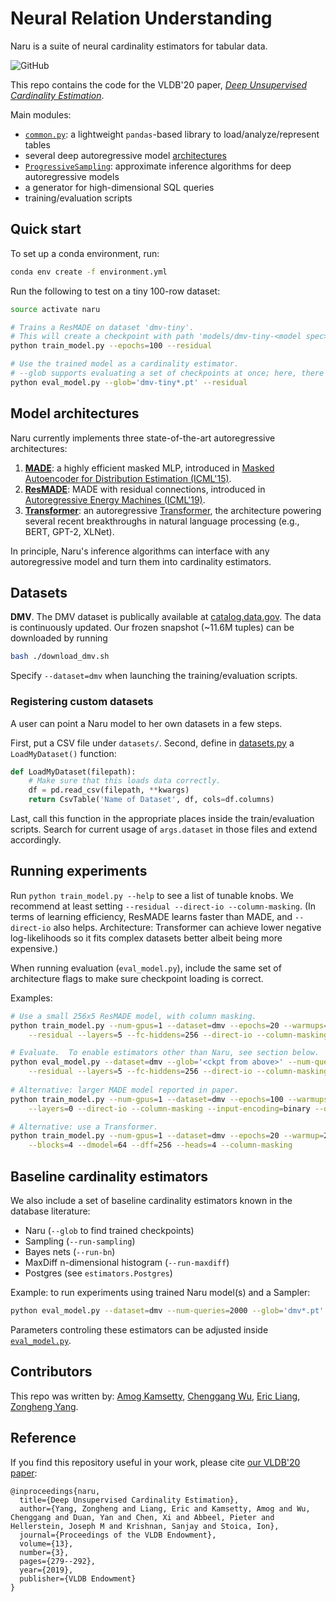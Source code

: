 # Neural Relation Understanding 
Naru is a suite of neural cardinality estimators for tabular data.

![GitHub](https://img.shields.io/github/license/naru-project/naru.svg?color=green)

This repo contains the code for the VLDB'20 paper, [_Deep Unsupervised Cardinality Estimation_](#reference).  

Main modules:

- [`common.py`](./common.py): a lightweight `pandas`-based library to load/analyze/represent tables 
- several deep autoregressive model [architectures](#model-architectures) 
- [`ProgressiveSampling`](./estimators.py): approximate inference algorithms for deep autoregressive models
- a generator for high-dimensional SQL queries
- training/evaluation scripts 

## Quick start

To set up a conda environment, run:

```bash
conda env create -f environment.yml
```

Run the following to test on a tiny 100-row dataset:
```bash
source activate naru

# Trains a ResMADE on dataset 'dmv-tiny'.
# This will create a checkpoint with path 'models/dmv-tiny-<model spec>.pt'.
python train_model.py --epochs=100 --residual 

# Use the trained model as a cardinality estimator.
# --glob supports evaluating a set of checkpoints at once; here, there will only be one match.
python eval_model.py --glob='dmv-tiny*.pt' --residual
```

## Model architectures

Naru currently implements three state-of-the-art autoregressive architectures:

1. **[MADE](./made.py)**: a highly efficient masked MLP, introduced in [Masked Autoencoder for Distribution Estimation (ICML'15)](https://arxiv.org/abs/1502.03509). 
2. **[ResMADE](./made.py)**: MADE with residual connections, introduced in [Autoregressive Energy Machines (ICML'19)](http://proceedings.mlr.press/v97/durkan19a/durkan19a.pdf). 
3. **[Transformer](./transformer.py)**: an autoregressive [Transformer](https://papers.nips.cc/paper/7181-attention-is-all-you-need.pdf), the architecture powering several recent breakthroughs in natural language processing (e.g., BERT, GPT-2, XLNet).

In principle, Naru's inference algorithms can interface with any autoregressive model and turn them into cardinality estimators.

## Datasets

**DMV**.  The DMV dataset is publically available at [catalog.data.gov](https://catalog.data.gov/dataset/vehicle-snowmobile-and-boat-registrations).  The data is continuously updated.  Our frozen snapshot (~11.6M tuples) can be downloaded by running
```bash
bash ./download_dmv.sh
```
Specify `--dataset=dmv` when launching the training/evaluation scripts.

### Registering custom datasets

A user can point a Naru model to her own datasets in a few steps.

First, put a CSV file under `datasets/`.  Second, define in [datasets.py](./datasets.py) a `LoadMyDataset()` function:
```python
def LoadMyDataset(filepath):   
    # Make sure that this loads data correctly.  
    df = pd.read_csv(filepath, **kwargs)  
    return CsvTable('Name of Dataset', df, cols=df.columns)
```
Last, call this function in the appropriate places inside the train/evaluation scripts.  Search for current usage of `args.dataset` in those files and extend accordingly.

## Running experiments
Run `python train_model.py --help` to see a list of tunable knobs.  We recommend at least setting `--residual --direct-io --column-masking`.  (In terms of learning efficiency, ResMADE learns faster than MADE, and `--direct-io` also helps.  Architecture:  Transformer can achieve lower negative log-likelihoods so it fits complex datasets better albeit being more expensive.)

When running evaluation (`eval_model.py`), include the same set of architecture flags to make sure checkpoint loading is correct.

Examples:
```bash
# Use a small 256x5 ResMADE model, with column masking.
python train_model.py --num-gpus=1 --dataset=dmv --epochs=20 --warmups=8000 --bs=2048 \
    --residual --layers=5 --fc-hiddens=256 --direct-io --column-masking

# Evaluate.  To enable estimators other than Naru, see section below.
python eval_model.py --dataset=dmv --glob='<ckpt from above>' --num-queries=2000 \
    --residual --layers=5 --fc-hiddens=256 --direct-io --column-masking
    
# Alternative: larger MADE model reported in paper.
python train_model.py --num-gpus=1 --dataset=dmv --epochs=100 --warmups=12000 --bs=2048 \
    --layers=0 --direct-io --column-masking --input-encoding=binary --output-encoding=one_hot

# Alternative: use a Transformer.
python train_model.py --num-gpus=1 --dataset=dmv --epochs=20 --warmup=20000 --bs=1024 \
    --blocks=4 --dmodel=64 --dff=256 --heads=4 --column-masking
```

## Baseline cardinality estimators
We also include a set of baseline cardinality estimators known in the database literature:

* Naru (`--glob` to find trained checkpoints)
* Sampling (`--run-sampling`)
* Bayes nets (`--run-bn`)
* MaxDiff n-dimensional histogram (`--run-maxdiff`)
* Postgres (see `estimators.Postgres`)

Example: to run experiments using trained Naru model(s) and a Sampler:
```bash
python eval_model.py --dataset=dmv --num-queries=2000 --glob='dmv*.pt' --run-sampling
```
Parameters controling these estimators can be adjusted inside [`eval_model.py`](https://github.com/concretevitamin/naru/blob/master/eval_model.py#L519).

## Contributors
This repo was written by: [Amog Kamsetty](https://github.com/amogkam), [Chenggang Wu](https://github.com/cw75), [Eric Liang](https://github.com/ericl), [Zongheng Yang](https://github.com/concretevitamin).

## Reference

If you find this repository useful in your work, please cite [our VLDB'20 paper](http://www.vldb.org/pvldb/vol13/p279-yang.pdf):

```
@inproceedings{naru,
  title={Deep Unsupervised Cardinality Estimation},
  author={Yang, Zongheng and Liang, Eric and Kamsetty, Amog and Wu, Chenggang and Duan, Yan and Chen, Xi and Abbeel, Pieter and Hellerstein, Joseph M and Krishnan, Sanjay and Stoica, Ion},
  journal={Proceedings of the VLDB Endowment},
  volume={13},
  number={3},
  pages={279--292},
  year={2019},
  publisher={VLDB Endowment}
}
```
